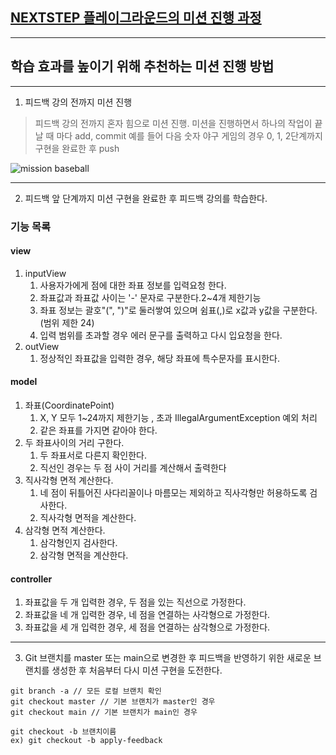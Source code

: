 ## [NEXTSTEP 플레이그라운드의 미션 진행 과정](https://github.com/next-step/nextstep-docs/blob/master/playground/README.md)

---
## 학습 효과를 높이기 위해 추천하는 미션 진행 방법

---
1. 피드백 강의 전까지 미션 진행 
> 피드백 강의 전까지 혼자 힘으로 미션 진행. 미션을 진행하면서 하나의 작업이 끝날 때 마다 add, commit
> 예를 들어 다음 숫자 야구 게임의 경우 0, 1, 2단계까지 구현을 완료한 후 push

![mission baseball](https://raw.githubusercontent.com/next-step/nextstep-docs/master/playground/images/mission_baseball.png)

---
2. 피드백 앞 단계까지 미션 구현을 완료한 후 피드백 강의를 학습한다.

### 기능 목록
#### view
1. inputView
   1. 사용자가에게 점에 대한 좌표 정보를 입력요청 한다.
   2. 좌표값과 좌표값 사이는 '-' 문자로 구분한다.2~4개 제한기능
   3. 좌표 정보는 괄호"(", ")"로 둘러쌓여 있으며 쉼표(,)로 x값과 y값을 구분한다.(범위 제한  24)
   4. 입력 범위를 초과할 경우 에러 문구를 출력하고 다시 입요청을 한다.
2. outView
   1. 정상적인 좌표값을 입력한 경우, 해당 좌표에 특수문자를 표시한다.
#### model
1. 좌표(CoordinatePoint)
   1. X, Y 모두 1~24까지 제한기능 , 초과 IllegalArgumentException 예외 처리 
   2. 같은 좌표를 가지면 같아야 한다.
2. 두 좌표사이의 거리 구한다.
   1. 두 좌표서로 다른지 확인한다.
   2. 직선인 경우는 두 점 사이 거리를 계산해서 출력한다
3. 직사각형 면적 계산한다.
   1. 네 점이 뒤틀어진 사다리꼴이나 마름모는 제외하고 직사각형만 허용하도록 검사한다.
   2. 직사각형 면적을 계산한다.
4. 삼각형 면적 계산한다.
   1. 삼각형인지 검사한다.
   2. 삼각형 면적을 계산한다.
#### controller
1. 좌표값을 두 개 입력한 경우, 두 점을 있는 직선으로 가정한다.
2. 좌표값을 네 개 입력한 경우, 네 점을 연결하는 사각형으로 가정한다.
3. 좌표값을 세 개 입력한 경우, 세 점을 연결하는 삼각형으로 가정한다.


---
3. Git 브랜치를 master 또는 main으로 변경한 후 피드백을 반영하기 위한 새로운 브랜치를 생성한 후 처음부터 다시 미션 구현을 도전한다.

```
git branch -a // 모든 로컬 브랜치 확인
git checkout master // 기본 브랜치가 master인 경우
git checkout main // 기본 브랜치가 main인 경우

git checkout -b 브랜치이름
ex) git checkout -b apply-feedback
```
